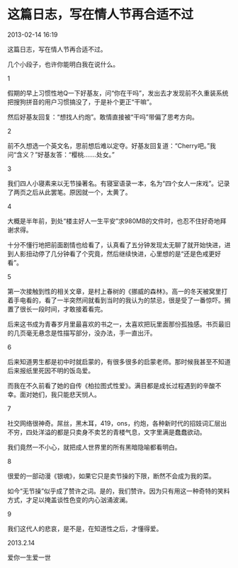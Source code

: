 # 这篇日志，写在情人节再合适不过


2013-02-14 16:19

这篇日志，写在情人节再合适不过。

几个小段子，也许你能明白我在说什么。

1

假期的早上习惯性地Q一下好基友，问“你在干吗”，发出去才发现前不久重装系统把搜狗拼音的用户习惯搞没了，于是补个更正“干嘛”。

然后好基友回复：“想找人约炮”。敢情直接被“干吗”带偏了思考方向。

2

前不久想选一个英文名，思前想后难以定夺。好基友回复道：“Cherry吧。”我问“含义？”好基友答：“樱桃.......处女。”

3

我们四人小寝素来以无节操著名。有寝室语录一本，名为“四个女人一床戏”。记录了两页之后从此罢笔。原因就一个，太黄了。

4

大概是半年前，到处“楼主好人一生平安”求980MB的文件时，也忍不住好奇地拜谢求得。

十分不懂行地把前面剧情也给看了，认真看了五分钟发现太无聊了就开始快进，进到人影扭动停了几分钟看了个究竟，然后继续快进，心里想的是“还是色戒更好看”。

5

第一次接触到性的相关文章，是村上春树的《挪威的森林》。高一的冬天被窝里打着手电看的，看了一半突然间就看到当时的我认为的禁忌，很是受了一番惊吓。搁置了很长一段时间，才敢接着看完。

后来这书成为青春岁月里最喜欢的书之一，太喜欢把玩里面那份孤独感。书页最旧的几页毫无悬念是性描写部分，没办法，手一直出汗。

6

后来知道男生都是初中时就启蒙的，有很多很多的启蒙老师。那时候我甚至不知道后来报纸里死因不明的饭岛爱。

而我在不久前看了她的自传《柏拉图式性爱》。满目都是成长过程遇到的辛酸不幸。面对她们，我只能悲天悯人。

7

社交网络很神奇。屌丝，黑木耳，419，ons，约炮，各种新时代的招妓词汇层出不穷，四处洋溢的都是只卖身不卖艺的青楼气息，文字里满是蠢蠢欲动。

我们竟然一不小心，就把成人世界里的所有黑暗隐喻都看明白。

8

很爱的一部动漫《银魂》，如果它只是卖节操的下限，断然不会成为我的菜。

如今“无节操”似乎成了赞许之词。是的，我们赞许。因为只有用这一种奇特的笑料方式，才足以掩盖谈性色变的内心汹涌波澜。

9

我们这代人的悲哀，是不是，在知道性之后，才懂得爱。

2013.2.14

爱你一生爱一世

